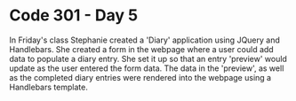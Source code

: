 # Code 301 - Day 5

In Friday's class Stephanie created a 'Diary' application using JQuery and Handlebars.  She created a form in the webpage where a user could add data to populate a diary entry. She set it up so that an entry 'preview' would update as the user entered the form data.  The data in the 'preview', as well as the completed diary entries were rendered into the webpage using a Handlebars template.
